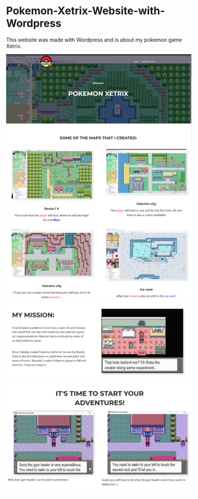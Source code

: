 # Pokemon-Xetrix-Website-with-Wordpress
This website was made with Wordpress and is about my pokemon game Xetrix.


![Pokemon Xetrix screenshot 1](https://github.com/chadihoneine/Pokemon-Xetrix-Website-with-Wordpress/blob/main/pokemon-xetrix-screenshot-1.png?raw=true)
![Pokemon Xetrix screenshot 2](https://github.com/chadihoneine/Pokemon-Xetrix-Website-with-Wordpress/blob/main/pokemon-xetrix-screenshot-2.png?raw=true)
![Pokemon Xetrix screenshot 3](https://github.com/chadihoneine/Pokemon-Xetrix-Website-with-Wordpress/blob/main/pokemon-xetrix-screenshot-3.png?raw=true)
![Pokemon Xetrix screenshot 4](https://github.com/chadihoneine/Pokemon-Xetrix-Website-with-Wordpress/blob/main/pokemon-xetrix-screenshot-4.png?raw=true)
